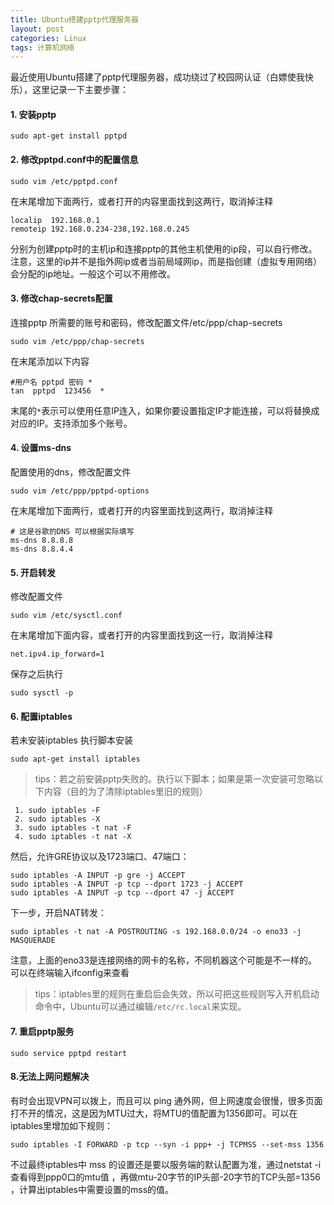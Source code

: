 ```yaml
---
title: Ubuntu搭建pptp代理服务器
layout: post
categories: Linux
tags: 计算机网络
---
```

最近使用Ubuntu搭建了pptp代理服务器，成功绕过了校园网认证（白嫖使我快乐），这里记录一下主要步骤：

#### 1. 安装pptp

```sudo apt-get install pptpd```

#### 2. 修改pptpd.conf中的配置信息

```sudo vim /etc/pptpd.conf``` 
<!-- more -->
在末尾增加下面两行，或者打开的内容里面找到这两行，取消掉注释

```
localip  192.168.0.1
remoteip 192.168.0.234-238,192.168.0.245
```

分别为创建pptp时的主机ip和连接pptp的其他主机使用的ip段，可以自行修改。
注意，这里的ip并不是指外网ip或者当前局域网ip，而是指创建（虚拟专用网络）会分配的ip地址。一般这个可以不用修改。

#### 3. 修改chap-secrets配置

连接pptp 所需要的账号和密码，修改配置文件/etc/ppp/chap-secrets

```sudo vim /etc/ppp/chap-secrets```

在末尾添加以下内容

```
#用户名 pptpd 密码 *
tan  pptpd  123456  *
```

末尾的`*`表示可以使用任意IP连入，如果你要设置指定IP才能连接，可以将替换成对应的IP。支持添加多个账号。

#### 4. 设置ms-dns

配置使用的dns，修改配置文件

```sudo vim /etc/ppp/pptpd-options```

在末尾增加下面两行，或者打开的内容里面找到这两行，取消掉注释

```
# 这是谷歌的DNS 可以根据实际填写
ms-dns 8.8.8.8
ms-dns 8.8.4.4
```

#### 5. 开启转发

修改配置文件

```sudo vim /etc/sysctl.conf```

在末尾增加下面内容，或者打开的内容里面找到这一行，取消掉注释

```
net.ipv4.ip_forward=1
```

保存之后执行

```sudo sysctl -p```

#### 6. 配置iptables

若未安装iptables 执行脚本安装



```sudo apt-get install iptables```



> tips：若之前安装pptp失败的。执行以下脚本；如果是第一次安装可忽略以下内容（目的为了清除iptables里旧的规则）





```
 1. sudo iptables -F
 2. sudo iptables -X
 3. sudo iptables -t nat -F
 4. sudo iptables -t nat -X
```

然后，允许GRE协议以及1723端口、47端口：

```
sudo iptables -A INPUT -p gre -j ACCEPT 
sudo iptables -A INPUT -p tcp --dport 1723 -j ACCEPT 
sudo iptables -A INPUT -p tcp --dport 47 -j ACCEPT
```

下一步，开启NAT转发：

```
sudo iptables -t nat -A POSTROUTING -s 192.168.0.0/24 -o eno33 -j MASQUERADE
```

注意，上面的eno33是连接网络的网卡的名称，不同机器这个可能是不一样的。可以在终端输入ifconfig来查看
> tips：iptables里的规则在重启后会失效，所以可把这些规则写入开机启动命令中，Ubuntu可以通过编辑`/etc/rc.local`来实现。 


#### 7. 重启pptp服务

```sudo service pptpd restart```

#### 8.无法上网问题解决
有时会出现VPN可以拨上，而且可以 ping 通外网，但上网速度会很慢，很多页面打不开的情况，这是因为MTU过大，将MTU的值配置为1356即可。可以在iptables里增加如下规则： 

```
sudo iptables -I FORWARD -p tcp --syn -i ppp+ -j TCPMSS --set-mss 1356
```

不过最终iptables中 mss 的设置还是要以服务端的默认配置为准，通过netstat -i 查看得到ppp0口的mtu值 ，再做mtu-20字节的IP头部-20字节的TCP头部=1356 ，计算出iptables中需要设置的mss的值。